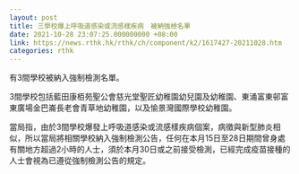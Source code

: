 ```yaml
---
layout: post
title: 三學校爆上呼吸道感染或流感樣疾病　被納強檢名單
date: 2021-10-28 23:07:25.000000000 +08:00
link: https://news.rthk.hk/rthk/ch/component/k2/1617427-20211028.htm
categories: rthk
---
```


有3間學校被納入強制檢測名單。

3間學校包括藍田康栢苑聖公會慈光堂聖匠幼稚園幼兒園及幼稚園、東涌富東邨富東廣場金巴崙長老會青草地幼稚園，以及愉景灣國際學校幼稚園。

當局指，由於3間學校爆發上呼吸道感染或流感樣疾病個案，病徵與新型肺炎相似，所以當局將相關學校納入強制檢測公告，任何在本月15日至28日期間曾身處有關地方超過2小時的人士，須於本月30日或之前接受檢測，已經完成疫苗接種的人士會視為已遵從強制檢測公告的規定。
